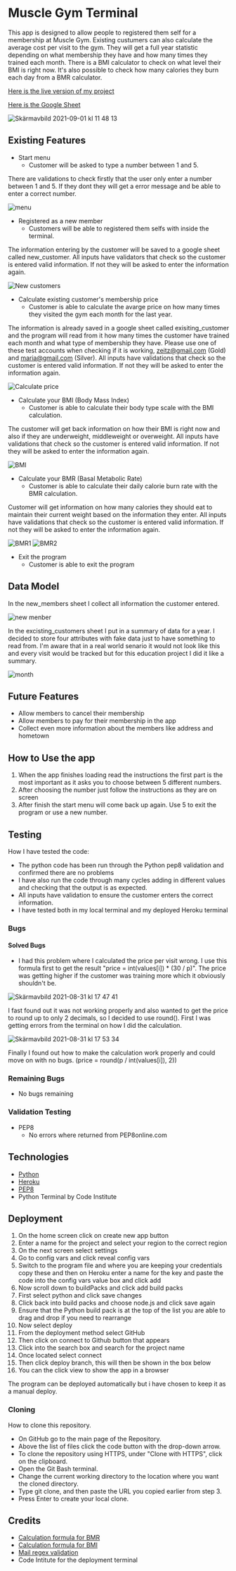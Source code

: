 # Muscle Gym Terminal

This app is designed to allow people to registered them self for a membership at Muscle Gym. Existing custumers can also calculate the average cost per visit to the gym. They will get a full year statistic depending on what membership they have and how many times they trained each month. There is a BMI calculator to check on what level their BMI is right now. It's also possible to check how many calories they burn each day from a BMR calculator.

[Here is the live version of my project](https://muscle-gym.herokuapp.com/)

[Here is the Google Sheet](https://docs.google.com/spreadsheets/d/1jjdcsYbypGQb7LZ-UuAfCqHO--gd7cCnGHkTBQu8WaA/edit#gid=0)

![Skärmavbild 2021-09-01 kl  11 48 13](https://user-images.githubusercontent.com/85236391/131650534-91c03e9e-d9e9-4ab4-9b1e-9ec23c2fe110.png)

## Existing Features

* Start menu
  * Customer will be asked to type a number between 1 and 5.

There are validations to check firstly that the user only enter a number between 1 and 5.
If they dont they will get a error message and be able to enter a correct number.

![menu](https://user-images.githubusercontent.com/85236391/131645665-999a06b0-9da1-4c8f-aaf8-276dfe510ed5.png)

* Registered as a new member
  * Customers will be able to registered them selfs with inside the terminal.

The information entering by the customer will be saved to a google sheet called new_customer.
All inputs have validators that check so the customer is entered valid information. If not they will be asked to enter the information again.

![New customers](https://user-images.githubusercontent.com/85236391/131643213-624e13f3-6b47-402b-ad86-b3ac0d507a6f.png)

* Calculate existing customer's membership price
  * Customer is able to calculate the avarge price on how many times they visited the gym each month for the last year.

The information is already saved in a google sheet called exisiting_customer and the program will read from it how many times the customer have trained each month and what type of membership they have. Please use one of these test accounts when checking if it is working, zeitz@gmail.com (Gold) and maria@gmail.com (Silver).
All inputs have validations that check so the customer is entered valid information. If not they will be asked to enter the information again.

![Calculate price](https://user-images.githubusercontent.com/85236391/131643241-abf9ed01-dac1-452f-b06a-8923632d7122.png)

* Calculate your BMI (Body Mass Index)
  * Customer is able to calculate their body type scale with the BMI calculation.

The customer will get back information on how their BMI is right now and also if they are underweight, middleweight or overweight.
All inputs have validations that check so the customer is entered valid information. If not they will be asked to enter the information again.

![BMI](https://user-images.githubusercontent.com/85236391/131643259-279a095c-0686-4fde-b900-c0181b8ff65d.png)

* Calculate your BMR (Basal Metabolic Rate)
  * Customer is able to calculate their daily calorie burn rate with the BMR calculation.

Customer will get information on how many calories they should eat to maintain their current weight based on the information they enter.
All inputs have validations that check so the customer is entered valid information. If not they will be asked to enter the information again.

![BMR1](https://user-images.githubusercontent.com/85236391/131643273-a42f4205-cf2f-4886-98d5-79d17b0c277d.png)
![BMR2](https://user-images.githubusercontent.com/85236391/131643283-34f07376-1500-4d92-98a4-ffb95959befd.png)

* Exit the program
  * Customer is able to exit the program

## Data Model
In the new_members sheet I collect all information the customer entered.

![new menber](https://user-images.githubusercontent.com/85236391/131714986-d5fc3948-b75e-4356-b705-0167dc479fad.png)

In the excisting_customers sheet I put in a summary of data for a year. I decided to store four attributes with fake data just to have something to read from.
I'm aware that in a real world senario it would not look like this and every visit would be tracked but for this education project I did it like a summary.

![month](https://user-images.githubusercontent.com/85236391/131715007-34dca87f-ae39-4718-8ef7-c272dd36a388.png)

## Future Features
* Allow members to cancel their membership
* Allow members to pay for their membership in the app
* Collect even more information about the members like address and hometown

## How to Use the app
1. When the app finishes loading read the instructions the first part is the most important as it asks you to choose between 5 different numbers.
2. After choosing the number just follow the instructions as they are on screen
3. After finish the start menu will come back up again. Use 5 to exit the program or use a new number.

## Testing
How I have tested the code:

* The python code has been run through the Python pep8 validation and confirmed there are no problems
* I have also run the code through many cycles adding in different values and checking that the output is as expected.
* All inputs have validation to ensure the customer enters the correct information.
* I have tested both in my local terminal and my deployed Heroku terminal

### Bugs

#### Solved Bugs
* I had this problem where I calculated the price per visit wrong. I use this formula first to get the result "price = int(values[i]) * (30 / p)".
The price was getting higher if the customer was training more which it obviously shouldn't be.

![Skärmavbild 2021-08-31 kl  17 47 41](https://user-images.githubusercontent.com/85236391/131539117-3ee75343-e78e-4655-9475-e95898c98103.png)

I fast found out it was not working properly and also wanted to get the price to round up to only 2 decimals, so I decided to use round().
First I was getting errors from the terminal on how I did the calculation.

![Skärmavbild 2021-08-31 kl  17 53 34](https://user-images.githubusercontent.com/85236391/131539688-9f5f0c75-629e-481e-8bc3-f30b34e3ea70.png)

Finally I found out how to make the calculation work properly and could move on with no bugs. (price = round(p / int(values[i]), 2))

### Remaining Bugs
* No bugs remaining

### Validation Testing
* PEP8
  * No errors where returned from PEP8online.com

## Technologies
* [Python](https://en.wikipedia.org/wiki/Python_(programming_language))
* [Heroku](https://en.wikipedia.org/wiki/Heroku)
* [PEP8](http://pep8online.com/)
* Python Terminal by Code Institute

## Deployment
1. On the home screen click on create new app button
2. Enter a name for the project and select your region to the correct region
3. On the next screen select settings
4. Go to config vars and click reveal config vars
5. Switch to the program file and where you are keeping your credentials copy these and then on Heroku enter a name for the key and paste the code into the config vars value box and click add
6. Now scroll down to buildPacks and click add build packs
7. First select python and click save changes
8. Click back into build packs and choose node.js and click save again
9. Ensure that the Python build pack is at the top of the list you are able to drag and drop if you need to rearrange
10. Now select deploy
11. From the deployment method select GitHub
12. Then click on connect to Github button that appears
13. Click into the search box and search for the project name
14. Once located select connect
15. Then click deploy branch, this will then be shown in the box below
16. You can the click view to show the app in a browser

The program can be deployed automatically but i have chosen to keep it as a manual deploy.

### Cloning
How to clone this repository.

* On GitHub go to the main page of the Repository.
* Above the list of files click the code button with the drop-down arrow.
* To clone the repository using HTTPS, under "Clone with HTTPS", click on the clipboard.
* Open the Git Bash terminal.
* Change the current working directory to the location where you want the cloned directory.
* Type git clone, and then paste the URL you copied earlier from step 3.
* Press Enter to create your local clone.

## Credits
* [Calculation formula for BMR](https://www.thecalculatorsite.com/health/bmr-calculator.php)
* [Calculation formula for BMI](https://www.thecalculatorsite.com/health/bmicalculator.php)
* [Mail regex validation](https://www.youtube.com/watch?v=prpqNAsxsfw)
* Code Intitute for the deployment terminal
